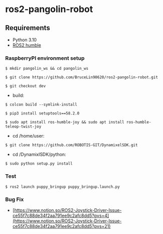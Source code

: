 # ros2-pangolin-robot

## **Requirements**

- Python 3.10
- [ROS2 humble](https://docs.ros.org/en/humble/Installation/Ubuntu-Install-Debians.html)

### RaspberryPI environment setup
```
$ mkdir pangolin_ws && cd pangolin_ws
```
```
$ git clone https://github.com/BruceLin90620/ros2-pangolin-robot.git
```
```
$ git checkout dev
```
- build: 
```
$ colcon build --symlink-install
```
```
$ pip3 install setuptools==58.2.0
```
```
$ sudo apt install ros-humble-joy && sudo apt install ros-humble-teleop-twist-joy
``` 

- cd /home/user: 
```
$ git clone https://github.com/ROBOTIS-GIT/DynamixelSDK.git
```
- cd /DynamixlSDK/python: 
```
$ sudo python setup.py install
```


### Test

```
$ ros2 launch puppy_bringup puppy_bringup.launch.py
```

### Bug Fix

- [https://www.notion.so/ROS2-Joystick-Driver-Issue-ce55f7c88de34f2aa791ee9c2afc8dd5?pvs=4](https://www.notion.so/ROS2-Joystick-Driver-Issue-ce55f7c88de34f2aa791ee9c2afc8dd5?pvs=21)